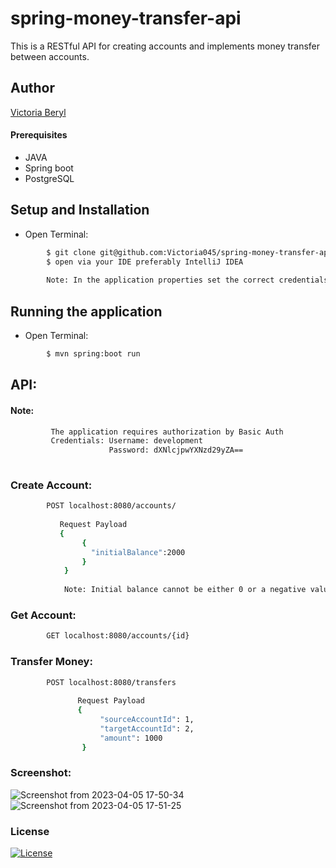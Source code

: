 # spring-money-transfer-api
This is a RESTful API for creating accounts and implements money transfer between accounts.

## Author 
[Victoria Beryl](https://github.com/Victoria045)

#### Prerequisites
* JAVA
* Spring boot
* PostgreSQL

## Setup and Installation
* Open Terminal:
```bash
        $ git clone git@github.com:Victoria045/spring-money-transfer-api.git
        $ open via your IDE preferably IntelliJ IDEA 
        
        Note: In the application properties set the correct credentials for PostgreSQL.
```

## Running the application
* Open Terminal:
```bash
        $ mvn spring:boot run
```
## API:
#### Note:
```bash
         The application requires authorization by Basic Auth
         Credentials: Username: development
                      Password: dXNlcjpwYXNzd29yZA==
                    
```
### Create Account:
```bash
        POST localhost:8080/accounts/
        
           Request Payload
           {
                {
                  "initialBalance":2000
                }
            }
            
            Note: Initial balance cannot be either 0 or a negative value.
```
### Get Account:
```bash
        GET localhost:8080/accounts/{id}
```
### Transfer Money:
```bash
        POST localhost:8080/transfers
        
               Request Payload
               {
                    "sourceAccountId": 1,
                    "targetAccountId": 2,
                    "amount": 1000
                }
```
### Screenshot:
![Screenshot from 2023-04-05 17-50-34](https://user-images.githubusercontent.com/50333645/230119026-f22cbfef-a3d0-440f-9c7c-593941f1d5bd.png)
![Screenshot from 2023-04-05 17-51-25](https://user-images.githubusercontent.com/50333645/230119060-5ce958a4-6fbe-4140-9d5b-2519dc3cb64f.png)

### License
[![License](https://img.shields.io/packagist/l/loopline-systems/closeio-api-wrapper.svg)](git@github.com:Victoria045/spring-money-transfer-api.git/blob/master/LICENSE)
